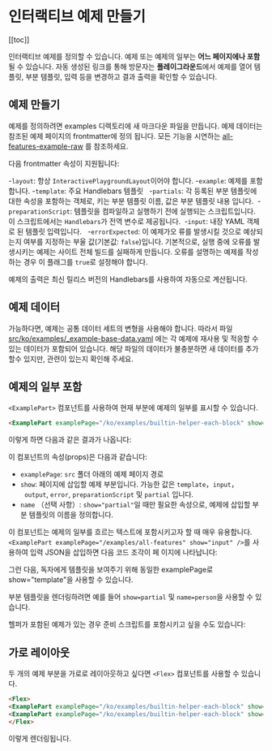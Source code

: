 # 인터랙티브 예제 만들기

[[toc]]

인터랙티브 예제를 정의할 수 있습니다. 예제 또는 예제의 일부는 **어느 페이지에나 포함**될 수 있습니다. 자동 생성된 링크를
통해 방문자는 **플레이그라운드**에서 예제를 열어 템플릿, 부분 템플릿, 입력 등을 변경하고 결과 출력을 확인할 수 있습니다.

## 예제 만들기

예제를 정의하려면 examples 디렉토리에 새 마크다운 파일을 만듭니다. 예제 데이터는 참조된 예제 페이지의 frontmatter에 정의
됩니다. 모든 기능을 시연하는 [all-features-example-raw](../examples/all-features.md) 를 참조하세요.

다음 frontmatter 속성이 지원됩니다:

-`layout`: 항상 `InteractivePlaygroundLayout`이어야 합니다. -`example`: 예제를 포함합니다. -`template`: 주요 Handlebars
템플릿   -`partials`: 각 등록된 부분 템플릿에 대한 속성을 포함하는 객체로, 키는 부분 템플릿 이름, 값은 부분 템플릿 내용
입니다.  -`preparationScript`: 템플릿을 컴파일하고 실행하기 전에 실행되는 스크립트입니다. 이 스크립트에서는
`Handlebars`가 전역 변수로 제공됩니다.  -`input`: 내장 YAML 객체로 된 템플릿 입력입니다.   -`errorExpected`: 이 예제가오
류를 발생시킬 것으로 예상되는지 여부를 지정하는 부울 값(기본값: `false`)입니다. 기본적으로, 실행 중에 오류를 발생시키는
예제는 사이트 전체 빌드를 실패하게 만듭니다. 오류를 설명하는 예제를 작성하는 경우 이 플래그를 `true`로 설정해야 합니다.

예제의 출력은 최신 릴리스 버전의 Handlebars를 사용하여 자동으로 계산됩니다.

## 예제 데이터

가능하다면, 예제는 공통 데이터 세트의 변형을 사용해야 합니다. 따라서 파일
[src/ko/examples/\_example-base-data.yaml](https://github.com/handlebars-lang/docs/blob/master/src/ko/examples/_example-base-data.yaml)
에는 각 예제에 재사용 및 적응할 수 있는 데이터가 포함되어 있습니다. 해당 파일의 데이터가 불충분하면 새 데이터를 추가할수
있지만, 관련이 있는지 확인해 주세요.

## 예제의 일부 포함

`<ExamplePart>` 컴포넌트를 사용하여 현재 부분에 예제의 일부를 표시할 수 있습니다.

```md
<ExamplePart examplePage="/ko/examples/builtin-helper-each-block" show="template"/>
```

이렇게 하면 다음과 같은 결과가 나옵니다:

<ExamplePart examplePage="/ko/examples/builtin-helper-each-block" show="template"/>

이 컴포넌트의 속성(props)은 다음과 같습니다:

- `examplePage`: `src` 폴더 아래의 예제 페이지 경로
- `show`: 페이지에 삽입할 예제 부분입니다. 가능한 값은 `template`，`input`，   `output`, `error`, `preparationScript` 및
  `partial` 입니다.
- `name` （선택 사항）: `show="partial"`일 때만 필요한 속성으로, 예제에 삽입할 부분 템플릿의 이름을 정의합니다.

이 컴포넌트는 예제의 일부를 흐르는 텍스트에 포함시키고자 할 때 매우 유용합니다.
`<ExamplePart examplePage="/examples/all-features" show="input" />`를 사용하여 입력 JSON을 삽입하면 다음 코드 조각이 페
이지에 나타납니다:

<ExamplePart examplePage="/ko/examples/all-features" show="input" />

그런 다음, 독자에게 템플릿을 보여주기 위해 동일한 examplePage로 show="template"을 사용할 수 있습니다.

<ExamplePart examplePage="/ko/examples/all-features" show="template" />

부분 템플릿을 렌더링하려면 예를 들어 `show=partial` 및 `name=person`을 사용할 수 있습니다.

<ExamplePart examplePage="/ko/examples/all-features" show="partial" name="person"/>

헬퍼가 포함된 예제가 있는 경우 준비 스크립트를 포함시키고 싶을 수도 있습니다:

<ExamplePart examplePage="/ko/examples/all-features" show="preparationScript" />

## 가로 레이아웃

두 개의 예제 부분을 가로로 레이아웃하고 싶다면 `<Flex>` 컴포넌트를 사용할 수 있습니다.

```md
<Flex>
<ExamplePart examplePage="/ko/examples/builtin-helper-each-block" show="template"/>
<ExamplePart examplePage="/ko/examples/builtin-helper-each-block" show="input"/>
</Flex>
```

이렇게 렌더링됩니다.

<Flex>
<ExamplePart examplePage="/ko/examples/builtin-helper-each-block" show="template"/>
<ExamplePart examplePage="/ko/examples/builtin-helper-each-block" show="input"/>
</Flex>
